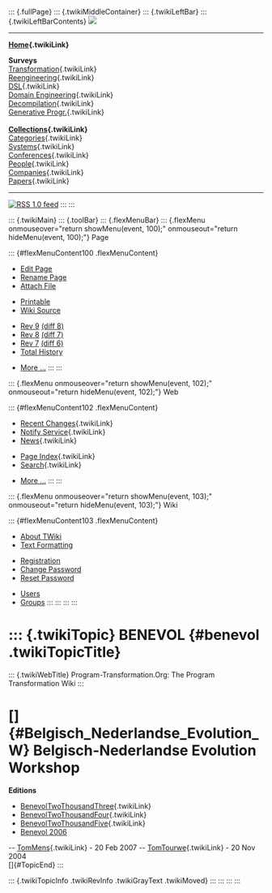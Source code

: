 ::: {.fullPage}
::: {.twikiMiddleContainer}
::: {.twikiLeftBar}
::: {.twikiLeftBarContents}
![](../pub/transformation.gif)

------------------------------------------------------------------------

**[Home](WebHome){.twikiLink}**

**Surveys**\
[Transformation](ProgramTransformation){.twikiLink}\
[Reengineering](ReengineeringWiki){.twikiLink}\
[DSL](DomainSpecificLanguages){.twikiLink}\
[Domain Engineering](DomainEngineering){.twikiLink}\
[Decompilation](DeCompilation){.twikiLink}\
[Generative Progr.](GenerativeProgrammingWiki){.twikiLink}\
\
**[Collections](CategoryCollection){.twikiLink}**\
[Categories](CategoryCategory){.twikiLink}\
[Systems](TransformationSystems){.twikiLink}\
[Conferences](TransformationConferences){.twikiLink}\
[People](TransformationPeople){.twikiLink}\
[Companies](TransformationCompanies){.twikiLink}\
[Papers](CategoryPaper){.twikiLink}

------------------------------------------------------------------------

[![](../pub/rss.gif "RSS 1.0 feed")](WebRss@skin=rss)
:::
:::

::: {.twikiMain}
::: {.toolBar}
::: {.flexMenuBar}
::: {.flexMenu onmouseover="return showMenu(event, 100);" onmouseout="return hideMenu(event, 100);"}
Page

::: {#flexMenuContent100 .flexMenuContent}
-   [Edit
    Page](http://www.program-transformation.org/edit/Transform/BENEVOL?t=1536826429)
-   [Rename
    Page](http://www.program-transformation.org/rename/Transform/BENEVOL)
-   [Attach
    File](http://www.program-transformation.org/attach/Transform/BENEVOL)

<!-- -->

-   [Printable](http://www.program-transformation.org/view/Transform/BENEVOL?skin=print.pattern)
-   [Wiki
    Source](http://www.program-transformation.org/view/Transform/BENEVOL?skin=text&raw=on&contenttype=text/plain)

<!-- -->

-   [Rev
    9](http://www.program-transformation.org/view/Transform/BENEVOL?rev=1.9)
    [(diff 8)](http://www.program-transformation.org/rdiff/Transform/BENEVOL?rev1=1.9&rev2=1.8)
-   [Rev
    8](http://www.program-transformation.org/view/Transform/BENEVOL?rev=1.8)
    [(diff 7)](http://www.program-transformation.org/rdiff/Transform/BENEVOL?rev1=1.8&rev2=1.7)
-   [Rev
    7](http://www.program-transformation.org/view/Transform/BENEVOL?rev=1.7)
    [(diff 6)](http://www.program-transformation.org/rdiff/Transform/BENEVOL?rev1=1.7&rev2=1.6)
-   [Total
    History](http://www.program-transformation.org/rdiff/Transform/BENEVOL)

<!-- -->

-   [More
    \...](http://www.program-transformation.org/oops/Transform/BENEVOL?template=oopsmore&param1=1.9&param2=1.9)
:::
:::

::: {.flexMenu onmouseover="return showMenu(event, 102);" onmouseout="return hideMenu(event, 102);"}
Web

::: {#flexMenuContent102 .flexMenuContent}
-   [Recent Changes](WebChanges){.twikiLink}
-   [Notify Service](WebNotify){.twikiLink}
-   [News](WebNews){.twikiLink}

<!-- -->

-   [Page Index](WebIndex){.twikiLink}
-   [Search](WebSearch){.twikiLink}

<!-- -->

-   [More
    \...](http://www.program-transformation.org/oops/Transform/BENEVOL?template=oopsmore&param1=1.9&param2=1.9)
:::
:::

::: {.flexMenu onmouseover="return showMenu(event, 103);" onmouseout="return hideMenu(event, 103);"}
Wiki

::: {#flexMenuContent103 .flexMenuContent}
-   [About
    TWiki](http://www.program-transformation.org/view/TWiki/WebHome)
-   [Text
    Formatting](http://www.program-transformation.org/view/TWiki/TextFormattingRules)

<!-- -->

-   [Registration](http://www.program-transformation.org/view/TWiki/TWikiRegistration)
-   [Change
    Password](http://www.program-transformation.org/view/TWiki/ChangePassword)
-   [Reset
    Password](http://www.program-transformation.org/view/TWiki/ResetPassword)

<!-- -->

-   [Users](http://www.program-transformation.org/view/Main/TWikiUsers)
-   [Groups](http://www.program-transformation.org/view/Main/TWikiGroups)
:::
:::
:::
:::

::: {.twikiTopic}
BENEVOL {#benevol .twikiTopicTitle}
=======

::: {.twikiWebTitle}
Program-Transformation.Org: The Program Transformation Wiki
:::

[]{#Belgisch_Nederlandse_Evolution_W} Belgisch-Nederlandse Evolution Workshop
=============================================================================

**Editions**

-   [BenevolTwoThousandThree](BenevolTwoThousandThree){.twikiLink}
-   [BenevolTwoThousandFour](BenevolTwoThousandFour){.twikiLink}
-   [BenevolTwoThousandFive](BenevolTwoThousandFive){.twikiLink}
-   [Benevol 2006](http://swerl.tudelft.nl/bin/view/Main/BENEVOL2006)

\-- [TomMens](../Main/TomMens){.twikiLink} - 20 Feb 2007 \--
[TomTourwe](../Main/TomTourwe){.twikiLink} - 20 Nov 2004\
[]{#TopicEnd}
:::

::: {.twikiTopicInfo .twikiRevInfo .twikiGrayText .twikiMoved}
:::
:::
:::
:::
